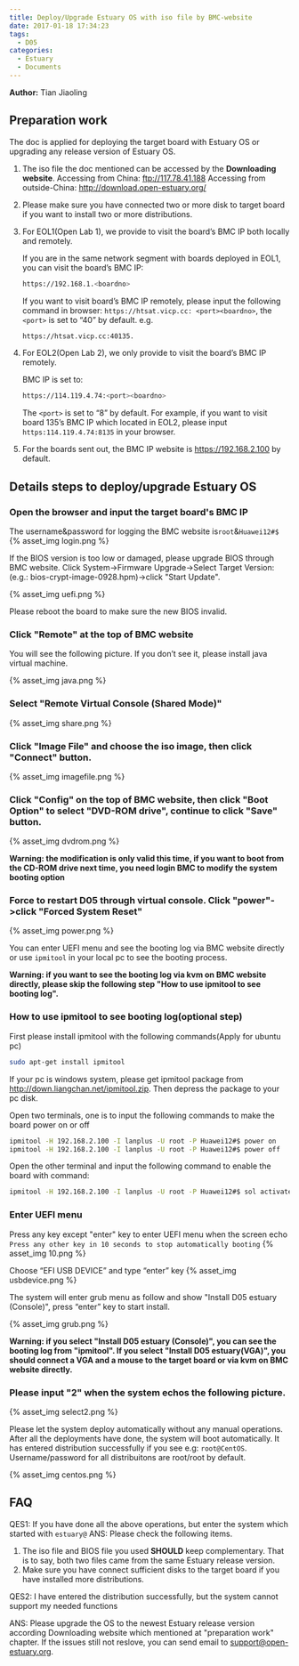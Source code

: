 ```yaml
---
title: Deploy/Upgrade Estuary OS with iso file by BMC-website
date: 2017-01-18 17:34:23
tags:
  - D05
categories:
  - Estuary
  - Documents
---
```


**Author:** Tian Jiaoling

## Preparation work
The doc is applied for deploying the target board with Estuary OS or upgrading any release version of Estuary OS.

1. The iso file the doc mentioned can be accessed by the **Downloading website**.
Accessing from China: ftp://117.78.41.188
Accessing from outside-China: http://download.open-estuary.org/

2. Please make sure you have connected two or more disk to target board if you want to install two or more distributions.

3. For EOL1(Open Lab 1), we provide to visit the board’s BMC IP both locally and remotely.

   If you are in the same network segment with boards deployed in EOL1, you can visit the board’s BMC IP:
   ```bash
   https://192.168.1.<boardno>
   ```

   If you want to visit board’s BMC IP remotely, please input the following command in browser: `https://htsat.vicp.cc: <port><boardno>`, the `<port>` is set to “40” by default.
   e.g.
   ```bash
   https://htsat.vicp.cc:40135.
   ```
4. For EOL2(Open Lab 2), we only provide to visit the board’s BMC IP remotely.

   BMC IP is set to:  
   ```bash
   https://114.119.4.74:<port><boardno>
   ```
   The `<port>` is set to “8” by default. For example, if you want to visit board 135’s BMC IP which located in EOL2, please input `https:114.119.4.74:8135` in your browser.

5. For the boards sent out, the BMC IP website is https://192.168.2.100 by default.

## Details steps to deploy/upgrade Estuary OS

### Open the browser and input the target board's BMC IP
The username&password for logging the BMC website is`root`&`Huawei12#$`  
{% asset_img login.png %}

<!--more-->

If the BIOS version is too low or damaged, please upgrade BIOS through BMC website. Click System->Firmware Upgrade->Select Target Version: (e.g.: bios-crypt-image-0928.hpm)->click "Start Update".

{% asset_img uefi.png %}

Please reboot the board to make sure the new BIOS invalid.

### Click "Remote" at the top of BMC website

You will see the following picture. If you don’t see it, please install java virtual machine.

{% asset_img java.png %}

### Select "Remote Virtual Console (Shared Mode)"

{% asset_img share.png %}

### Click "Image File" and choose the iso image, then click "Connect" button.

{% asset_img imagefile.png %}

### Click "Config" on the top of BMC website, then click "Boot Option" to select "DVD-ROM drive", continue to click "Save" button.

{% asset_img dvdrom.png %}

**Warning: the modification is only valid this time, if you want to boot from the CD-ROM drive next time, you need login BMC to modify the system booting option**

### Force to restart D05 through virtual console. Click "power"->click "Forced System Reset"

{% asset_img power.png %}

You can enter UEFI menu and see the booting log via BMC website directly or use `ipmitool` in your local pc to see the booting process.

**Warning: if you want to see the booting log via kvm on BMC website directly, please skip the following step "How to use ipmitool to see booting log".**

### How to use ipmitool to see booting log(optional step)

First please install ipmitool with the following commands(Apply for ubuntu pc)

```bash
sudo apt-get install ipmitool
```
If your pc is windows system, please get ipmitool package from http://down.liangchan.net/ipmitool.zip. Then depress the package to your pc disk.

Open two terminals, one is to input the following commands to make the board power on or off  

```bash
ipmitool -H 192.168.2.100 -I lanplus -U root -P Huawei12#$ power on
ipmitool -H 192.168.2.100 -I lanplus -U root -P Huawei12#$ power off
```
Open the other terminal and input the following command to enable the board with command:

```bash
ipmitool -H 192.168.2.100 -I lanplus -U root -P Huawei12#$ sol activate
```

### Enter UEFI menu

Press any key except "enter" key to enter UEFI menu when the screen echo `Press any other key in 10 seconds to stop automatically booting`
{% asset_img 10.png %}

Choose “EFI USB DEVICE” and type “enter” key
{% asset_img usbdevice.png %}

The system will enter grub menu as follow and show "Install D05 estuary (Console)", press “enter” key to start install.

{% asset_img grub.png %}

**Warning: if you select "Install D05 estuary (Console)", you can see the booting log from "ipmitool". If you select "Install D05 estuary(VGA)", you should connect a VGA and a mouse to the target board or via kvm on BMC website directly.**
### Please input "2" when the system echos the following picture.

{% asset_img select2.png %}

Please let the system deploy automatically without any manual operations.  After all the deployments have done, the system will boot automatically. It has entered distribution successfully if you see e.g: `root@CentOS`. Username/password for all distribuitons are root/root by default.

{% asset_img centos.png %}

## FAQ
QES1: If you have done all the above operations, but enter the system which started with `estuary@`
ANS: Please check the following items.
1. The iso file and BIOS file you used **SHOULD** keep complementary. That is to say, both two files came from the same Estuary release version.
2. Make sure you have connect sufficient disks to the target board if you have installed more distributions.

QES2: I have entered the distribution successfully, but the system cannot support my needed functions

ANS: Please upgrade the OS to the newest Estuary release version according Downloading website which mentioned at "preparation work" chapter. If the issues still not reslove, you can send email to support@open-estuary.org.
